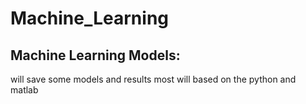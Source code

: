 # Machine_Learning

## Machine Learning Models:

will save some models and results 
most will based on the python and matlab

